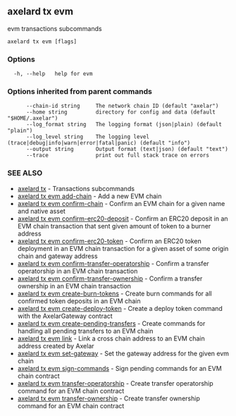 ## axelard tx evm

evm transactions subcommands

```
axelard tx evm [flags]
```

### Options

```
  -h, --help   help for evm
```

### Options inherited from parent commands

```
      --chain-id string     The network chain ID (default "axelar")
      --home string         directory for config and data (default "$HOME/.axelar")
      --log_format string   The logging format (json|plain) (default "plain")
      --log_level string    The logging level (trace|debug|info|warn|error|fatal|panic) (default "info")
      --output string       Output format (text|json) (default "text")
      --trace               print out full stack trace on errors
```

### SEE ALSO

- [axelard tx](axelard_tx.md)	 - Transactions subcommands
- [axelard tx evm add-chain](axelard_tx_evm_add-chain.md)	 - Add a new EVM chain
- [axelard tx evm confirm-chain](axelard_tx_evm_confirm-chain.md)	 - Confirm an EVM chain for a given name and native asset
- [axelard tx evm confirm-erc20-deposit](axelard_tx_evm_confirm-erc20-deposit.md)	 - Confirm an ERC20 deposit in an EVM chain transaction that sent given amount of token to a burner address
- [axelard tx evm confirm-erc20-token](axelard_tx_evm_confirm-erc20-token.md)	 - Confirm an ERC20 token deployment in an EVM chain transaction for a given asset of some origin chain and gateway address
- [axelard tx evm confirm-transfer-operatorship](axelard_tx_evm_confirm-transfer-operatorship.md)	 - Confirm a transfer operatorship in an EVM chain transaction
- [axelard tx evm confirm-transfer-ownership](axelard_tx_evm_confirm-transfer-ownership.md)	 - Confirm a transfer ownership in an EVM chain transaction
- [axelard tx evm create-burn-tokens](axelard_tx_evm_create-burn-tokens.md)	 - Create burn commands for all confirmed token deposits in an EVM chain
- [axelard tx evm create-deploy-token](axelard_tx_evm_create-deploy-token.md)	 - Create a deploy token command with the AxelarGateway contract
- [axelard tx evm create-pending-transfers](axelard_tx_evm_create-pending-transfers.md)	 - Create commands for handling all pending transfers to an EVM chain
- [axelard tx evm link](axelard_tx_evm_link.md)	 - Link a cross chain address to an EVM chain address created by Axelar
- [axelard tx evm set-gateway](axelard_tx_evm_set-gateway.md)	 - Set the gateway address for the given evm chain
- [axelard tx evm sign-commands](axelard_tx_evm_sign-commands.md)	 - Sign pending commands for an EVM chain contract
- [axelard tx evm transfer-operatorship](axelard_tx_evm_transfer-operatorship.md)	 - Create transfer operatorship command for an EVM chain contract
- [axelard tx evm transfer-ownership](axelard_tx_evm_transfer-ownership.md)	 - Create transfer ownership command for an EVM chain contract
